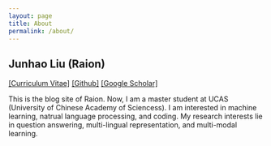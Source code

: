 ```yaml
---
layout: page
title: About
permalink: /about/
---
```


## Junhao Liu (Raion)

[[Curriculum Vitae]](/raion-log/assets/files/resume.pdf) [[Github]](https://github.com/jhliu17) [[Google Scholar]](https://scholar.google.com/citations?user=lWWzX6cAAAAJ)

This is the blog site of Raion.
Now, I am a master student at UCAS (University of Chinese Academy of Sciencess). I am interested in machine learning, natrual language processing, and coding. My research interests
lie in question answering, multi-lingual representation, and multi-modal learning.
